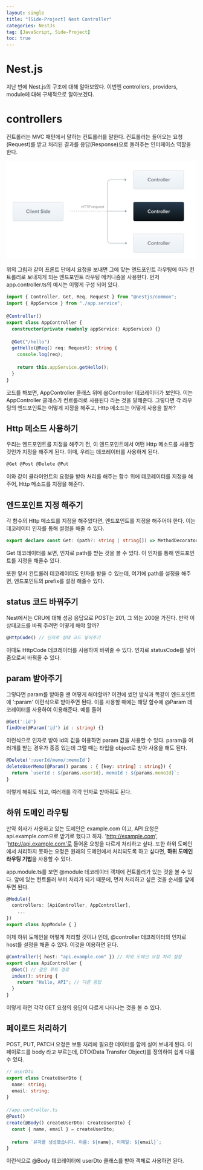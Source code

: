 ```yaml
---
layout: single
title: "[Side-Project] Nest Controller"
categories: NestJs
tag: [JavaScript, Side-Project]
toc: true
---
```


# Nest.js

지난 번에 Nest.js의 구조에 대해 알아보았다. 이번엔 controllers, providers, module에 대해 구체적으로 알아보겠다.

# controllers

컨트롤러는 MVC 패턴에서 말하는 컨트롤러를 말한다. 컨트롤러는 들어오는 요청(Request)를 받고 처리된 결과를 응답(Response)으로 돌려주는 인터페이스 역할을 한다.

<img src="/assets/images/nest-4.png">

위의 그림과 같이 프론트 단에서 요청을 보내면 그에 맞는 엔드포인트 라우팅에 따라 컨트롤러로 보내지게 되는 엔드포인트 라우팅 메커니즘을 사용한다. 먼저 app.controller.ts의 예시는 이렇게 구성 되어 있다.

```ts
import { Controller, Get, Req, Request } from "@nestjs/common";
import { AppService } from "./app.service";

@Controller()
export class AppController {
  constructor(private readonly appService: AppService) {}

  @Get("/hello")
  getHello(@Req() req: Request): string {
    console.log(req);

    return this.appService.getHello();
  }
}
```

코드를 봐보면, AppController 클래스 위에 @Controller 데코레이터가 보인다. 이는 AppController 클래스가 컨르롤러로 사용된다 라는 것을 말해준다. 그렇다면 각 라우팅의 엔드포인트는 어떻게 지정을 해주고, Http 메소드는 어떻게 사용을 할까?

## Http 메소드 사용하기

우리는 엔드포인트를 지정을 해주기 전, 이 엔드포인트에서 어떤 Http 메소드를 사용할 것인가 지정을 해주게 된다. 이때, 우리는 데코레이터를 사용하게 된다.

```ts
@Get @Post @Delete @Put
```

이와 같이 클라이언트의 요청을 받아 처리를 해주는 함수 위에 데코레이터를 지정을 해주어, Http 메소드를 지정을 해준다.

## 엔드포인트 지정 해주기

각 함수의 Http 메소드를 지정을 해주었다면, 엔드포인트를 지정을 해주어야 한다. 이는 데코레이터 인자를 통해 설정을 해줄 수 있다.

```ts
export declare const Get: (path?: string | string[]) => MethodDecorator;
```

Get 데코레이터를 보면, 인자로 path를 받는 것을 볼 수 있다. 이 인자를 통해 엔드포인트를 지정을 해줄수 있다.

또한 앞서 컨트롤러 데코레이터도 인자를 받을 수 있는데, 여기에 path를 설정을 해주면, 엔드포인트의 prefix를 설정 해줄수 있다.

## status 코드 바꿔주기

Nest에서는 CRU에 대해 성공 응답으로 POST는 201, 그 외는 200을 가진다. 만약 이 상태코드를 바꿔 주려면 어떻게 해야 할까?

```ts
@HttpCode() // 인자로 상태 코드 넣어주기
```

이때도 HttpCode 데코레이터를 사용하여 바꿔줄 수 있다. 인자로 statusCode를 넣어 줌으로써 바꿔줄 수 있다.

## param 받아주기

그렇다면 param를 받아줄 땐 어떻게 해야할까? 이전에 썼던 방식과 똑같이 엔드포인트에 ':param' 이런식으로 받아주면 된다. 이를 사용할 때에는 해당 함수에 @Param 데코레이터를 사용하여 이용해준다. 예를 들어

```ts
@Get(':id')
findOne(@Param('id') id : string) {}
```

이런식으로 인자로 받아 id의 값을 이용하면 param 값을 사용할 수 있다.
param을 여러개를 받는 경우가 종종 있는데 그럴 때는 타입을 object로 받아 사용을 해도 된다.

```ts
@Delete(':userId/memo/:memoId')
deleteUserMemo(@Param() params : { [key: string] : string}) {
  return `userId : ${params.userId}, memoId : ${params.memoId}`;
}
```

이렇게 해줘도 되고, 여러개를 각각 인자로 받아줘도 된다.

## 하위 도메인 라우팅

만약 회사가 사용하고 있는 도메인은 example.com 이고, API 요청은 api.example.com으로 받기로 했다고 하자. 'http://example.com', 'http://api.example.com'로 들어온 요청을 다르게 처리하고 싶다. 또한 하위 도메인에서 처리하지 못하는 요청은 원래의 도메인에서 처리되도록 하고 싶다면, **하위 도메인 라우팅 기법**을 사용할 수 있다.

app.module.ts를 보면 @module 데코레이터 객체에 컨트롤러가 있는 것을 볼 수 있다. 앞에 있는 컨트롤러 부터 처리가 되기 때문에, 먼저 처리하고 싶은 것을 순서를 앞에 두면 된다.

```ts
@Module({
  controllers: [ApiController, AppController],
    ...
})
export class AppModule { }
```

이제 하위 도메인을 어떻게 처리할 것이냐 인데, @controller 데코레이터의 인자로 host를 설정을 해줄 수 있다. 이것을 이용하면 된다.

```ts
@Controller({ host: "api.example.com" }) // 하위 도메인 요청 처리 설정
export class ApiController {
  @Get() // 같은 루트 경로
  index(): string {
    return "Hello, API"; // 다른 응답
  }
}
```

이렇게 하면 각각 GET 요청의 응답이 다르게 나타나는 것을 볼 수 있다.

## 페이로드 처리하기

POST, PUT, PATCH 요청은 보통 처리에 필요한 데이터를 함께 실어 보내게 된다. 이 페이로드를 body 라고 부르는데, DTO(Data Transfer Object)를 정의하여 쉽게 다룰 수 있다.

```ts
// userDto
export class CreateUserDto {
  name: string;
  email: string;
}

//app.controller.ts
@Post()
create(@Body() createUserDto: CreateUserDto) {
  const { name, email } = createUserDto;

  return `유저를 생성했습니다. 이름: ${name}, 이메일: ${email}`;
}
```

이런식으로 @Body 데코레이터에 userDto 클래스를 받아 객체로 사용하면 된다.
